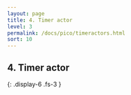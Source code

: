 ```yaml
---
layout: page
title: 4. Timer actor
level: 3
permalink: /docs/pico/timeractors.html
sort: 10
---
```



## 4. Timer actor
{: .display-6 .fs-3 }